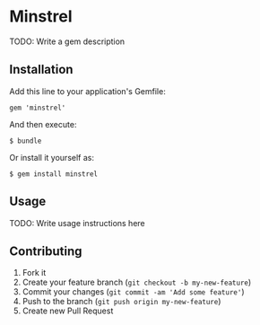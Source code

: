 # Minstrel

TODO: Write a gem description

## Installation

Add this line to your application's Gemfile:

    gem 'minstrel'

And then execute:

    $ bundle

Or install it yourself as:

    $ gem install minstrel

## Usage

TODO: Write usage instructions here

## Contributing

1. Fork it
2. Create your feature branch (`git checkout -b my-new-feature`)
3. Commit your changes (`git commit -am 'Add some feature'`)
4. Push to the branch (`git push origin my-new-feature`)
5. Create new Pull Request
